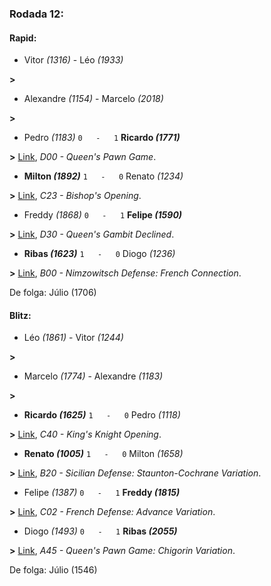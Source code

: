### Rodada 12:

#### Rapid:

* Vitor *(1316)*     -     Léo *(1933)*

 **>** 
* Alexandre *(1154)*     -     Marcelo *(2018)*

 **>** 
* Pedro *(1183)* `0   -   1` **Ricardo *(1771)***

**>** [Link](https://www.lichess.org/3bvheiJ5), *D00 - Queen's Pawn Game*.
* **Milton *(1892)*** `1   -   0`  Renato *(1234)*

**>** [Link](https://www.lichess.org/2RRLRxRt), *C23 - Bishop's Opening*.
* Freddy *(1868)* `0   -   1` **Felipe *(1590)***

**>** [Link](https://www.lichess.org/RmTb2iD3), *D30 - Queen's Gambit Declined*.
* **Ribas *(1623)*** `1   -   0`  Diogo *(1236)*

**>** [Link](https://www.lichess.org/RsaJBLmG), *B00 - Nimzowitsch Defense: French Connection*.

De folga: Júlio (1706)

#### Blitz:

* Léo *(1861)*     -     Vitor *(1244)*

 **>** 
* Marcelo *(1774)*     -     Alexandre *(1183)*

 **>** 
* **Ricardo *(1625)*** `1   -   0`  Pedro *(1118)*

**>** [Link](https://www.lichess.org/7Nkr2iz9), *C40 - King's Knight Opening*.
* **Renato *(1005)*** `1   -   0`  Milton *(1658)*

**>** [Link](https://www.lichess.org/hRqL9LVj), *B20 - Sicilian Defense: Staunton-Cochrane Variation*.
* Felipe *(1387)* `0   -   1` **Freddy *(1815)***

**>** [Link](https://www.lichess.org/B0i0X5fg), *C02 - French Defense: Advance Variation*.
* Diogo *(1493)* `0   -   1` **Ribas *(2055)***

**>** [Link](https://www.lichess.org/ovy99Fgs), *A45 - Queen's Pawn Game: Chigorin Variation*.

De folga: Júlio (1546)

